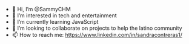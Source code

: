 - 👋 Hi, I’m @SammyCHM
- 👀 I’m interested in tech and entertainment
- 🌱 I’m currently learning JavaScript
- 💞️ I’m looking to collaborate on projects to help the latino community
- 📫 How to reach me: https://www.linkedin.com/in/sandracontreras1/

<!---
SammyCHM/SammyCHM is a ✨ special ✨ repository because its `README.md` (this file) appears on your GitHub profile.
You can click the Preview link to take a look at your changes.
--->

